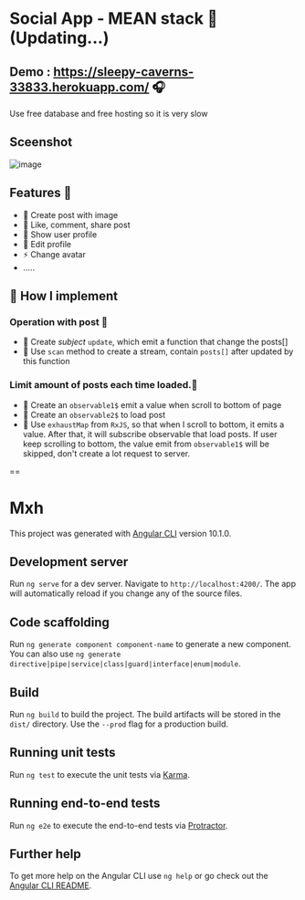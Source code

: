 # Social App - MEAN stack 👋 (Updating...)

## Demo : https://sleepy-caverns-33833.herokuapp.com/ 🎧

Use free database and free hosting so it is very slow

## Sceenshot
![image](https://user-images.githubusercontent.com/53696994/97551784-facf9980-1a05-11eb-88a4-9d8b66234688.png)


## Features 🔭

- 🔭 Create post with image
- 🌱 Like, comment, share post
- 👯 Show user profile
- 🥅 Edit profile
- ⚡ Change avatar
- .....

## 🔭 How I implement

### Operation with post 📕

- 🌱 Create _subject_ `update`, which emit a function that change the posts[]
- 🌱 Use `scan` method to create a stream, contain `posts[]` after updated by this function

### Limit amount of posts each time loaded.📕

- 🌱 Create an `observable1$` emit a value when scroll to bottom of page
- 🌱 Create an `observable2$` to load post
- 🌱 Use `exhaustMap` from `RxJS`, so that when I scroll to bottom, it emits a value. After that, it will subscribe observable that load posts. If user keep scrolling to bottom, the value emit from `observable1$` will be skipped, don't create a lot request to server.

==

# Mxh

This project was generated with [Angular CLI](https://github.com/angular/angular-cli) version 10.1.0.

## Development server

Run `ng serve` for a dev server. Navigate to `http://localhost:4200/`. The app will automatically reload if you change any of the source files.

## Code scaffolding

Run `ng generate component component-name` to generate a new component. You can also use `ng generate directive|pipe|service|class|guard|interface|enum|module`.

## Build

Run `ng build` to build the project. The build artifacts will be stored in the `dist/` directory. Use the `--prod` flag for a production build.

## Running unit tests

Run `ng test` to execute the unit tests via [Karma](https://karma-runner.github.io).

## Running end-to-end tests

Run `ng e2e` to execute the end-to-end tests via [Protractor](http://www.protractortest.org/).

## Further help

To get more help on the Angular CLI use `ng help` or go check out the [Angular CLI README](https://github.com/angular/angular-cli/blob/master/README.md).
